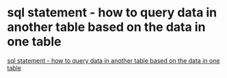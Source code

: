 # sql statement - how to query data in another table based on the data in one table
[sql statement - how to query data in another table based on the data in one table](https://aiwithcloud.com/2022/09/16/sql_statement___how_to_query_data_in_another_table_based_on_the_data_in_one_table/)